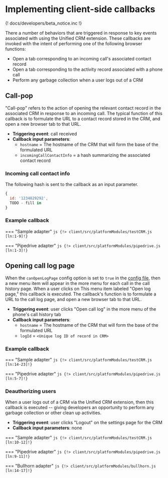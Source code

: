 # Implementing client-side callbacks

{! docs/developers/beta_notice.inc !}

There a number of behaviors that are triggered in response to key events associated with using the Unified CRM extension. These callbacks are invoked with the intent of performing one of the following browser functions:

* Open a tab corresponding to an incoming call's associated contact record
* Open a tab corresponding to the activity record associated with a phone call
* Perform any garbage collection when a user logs out of a CRM

## Call-pop

"Call-pop" refers to the action of opening the relevant contact record in the associated CRM in response to an incoming call. The typical function of this callback is to formulate the URL to a contact record stored in the CRM, and open a new browser tab to that URL. 

* **Triggering event**: call received
* **Callback input parameters**: 
    * `hostname` = The hostname of the CRM that will form the base of the formulated URL 
    * `incomingCallContactInfo` = a hash summarizing the associated contact record

### Incoming call contact info

The following hash is sent to the callback as an input parameter.

```js
{
  id: '1234829292',
  TODO - fill in
}
```

### Example callback

=== "Sample adapter"
    ```js
    {!> client/src/platformModules/testCRM.js [ln:1-9]!}
    ```

=== "Pipedrive adapter"
    ```js
    {!> client/src/platformModules/pipedrive.js [ln:1-3]!}
    ```

## Opening call log page

When the `canOpenLogPage` config option is set to `true` in the [config file](config.md), then a new menu item will appear in the more menu for each call in the call history page. When a user clicks on This menu item labeled "Open log page," this callback is executed. The callback's function is to formulate a URL to the call log page, and open a new browser tab to that URL. 

* **Triggering event**: user clicks "Open call log" in the more menu of the phone's call history tab
* **Callback input parameters**: 
    * `hostname` = The hostname of the CRM that will form the base of the formulated URL 
    * `logId` = `<Unique log ID of record in CRM>`

### Example callback

=== "Sample adapter"
    ```js
    {!> client/src/platformModules/testCRM.js [ln:14-23]!}
    ```

=== "Pipedrive adapter"
    ```js
    {!> client/src/platformModules/pipedrive.js [ln:5-7]!}
    ```

### Deauthorizing users

When a user logs out of a CRM via the Unified CRM extension, then this callback is executed -- giving developers an opportunity to perform any garbage collection or other clean up activities. 

* **Triggering event**: user clicks "Logout" on the settings page for the CRM
* **Callback input parameters**: none

=== "Sample adapter"
    ```js
    {!> client/src/platformModules/testCRM.js [ln:10-12]!}
    ```

=== "Pipedrive adapter"
    ```js
    {!> client/src/platformModules/pipedrive.js [ln:9-11]!}
    ```

=== "Bullhorn adapter"
    ```js
    {!> client/src/platformModules/bullhorn.js [ln:14-17]!}
    ```

